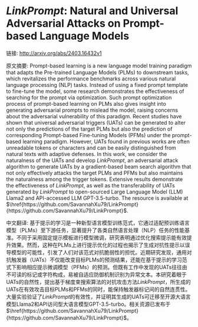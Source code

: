 # $\textit{LinkPrompt}$: Natural and Universal Adversarial Attacks on Prompt-based Language Models

链接: http://arxiv.org/abs/2403.16432v1

原文摘要:
Prompt-based learning is a new language model training paradigm that adapts
the Pre-trained Language Models (PLMs) to downstream tasks, which revitalizes
the performance benchmarks across various natural language processing (NLP)
tasks. Instead of using a fixed prompt template to fine-tune the model, some
research demonstrates the effectiveness of searching for the prompt via
optimization. Such prompt optimization process of prompt-based learning on PLMs
also gives insight into generating adversarial prompts to mislead the model,
raising concerns about the adversarial vulnerability of this paradigm. Recent
studies have shown that universal adversarial triggers (UATs) can be generated
to alter not only the predictions of the target PLMs but also the prediction of
corresponding Prompt-based Fine-tuning Models (PFMs) under the prompt-based
learning paradigm. However, UATs found in previous works are often unreadable
tokens or characters and can be easily distinguished from natural texts with
adaptive defenses. In this work, we consider the naturalness of the UATs and
develop $\textit{LinkPrompt}$, an adversarial attack algorithm to generate UATs
by a gradient-based beam search algorithm that not only effectively attacks the
target PLMs and PFMs but also maintains the naturalness among the trigger
tokens. Extensive results demonstrate the effectiveness of
$\textit{LinkPrompt}$, as well as the transferability of UATs generated by
$\textit{LinkPrompt}$ to open-sourced Large Language Model (LLM) Llama2 and
API-accessed LLM GPT-3.5-turbo. The resource is available at
$\href{https://github.com/SavannahXu79/LinkPrompt}{https://github.com/SavannahXu79/LinkPrompt}$.

中文翻译:
基于提示的学习是一种新型语言模型训练范式，它通过适配预训练语言模型（PLMs）至下游任务，显著提升了各类自然语言处理（NLP）任务的性能基准。不同于采用固定提示模板进行模型微调，研究表明通过优化搜索提示能有效提升效果。然而，这种在PLMs上进行提示优化的过程也揭示了生成对抗性提示以误导模型的可能性，引发了人们对该范式对抗脆弱性的担忧。近期研究发现，通用对抗触发器（UATs）不仅能改变目标PLMs的预测结果，还能在基于提示的学习范式下影响相应提示微调模型（PFMs）的预测。但既有工作中发现的UATs往往由不可读的标记或字符构成，易被自适应防御机制识别为异常文本。本研究着眼于UATs的自然性，提出基于梯度束搜索算法的对抗攻击方法$\textit{LinkPrompt}$，所生成的UATs在有效攻击目标PLMs和PFMs的同时，能保持触发器标记间的自然连贯性。大量实验验证了$\textit{LinkPrompt}$的有效性，并证明其生成的UATs可迁移至开源大语言模型Llama2和API访问型大语言模型GPT-3.5-turbo。相关资源已发布于$\href{https://github.com/SavannahXu79/LinkPrompt}{https://github.com/SavannahXu79/LinkPrompt}$。
